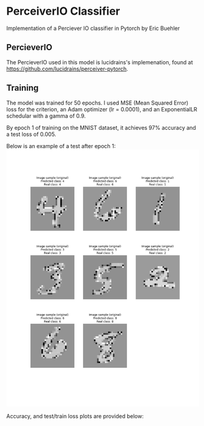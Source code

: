 # PerceiverIO Classifier

Implementation of a Perciever IO classifier in Pytorch by Eric Buehler

## PercieverIO
The PercieverIO used in this model is lucidrains's implemenation, found at https://github.com/lucidrains/perceiver-pytorch.

## Training
The model was trained for 50 epochs. I used MSE (Mean Squared Error) loss for the criterion, an Adam optimizer (lr = 0.0001), and an ExponentialLR schedular with a gamma of 0.9.

By epoch 1 of training on the MNIST dataset, it achieves 97% accuracy and a test loss of 0.005.

Below is an example of a test after epoch 1:
![](images/image_epoch_1.png)

Accuracy, and test/train loss plots are provided below:







